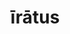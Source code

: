 ---
title: īrātus
meaning: angry
ch: three
pos: totadjective
femstem: īrāt
femend: a
neutstem: īrāt
neutend: um
derivative: irate
mt: yes
mt1thru4: yes
---